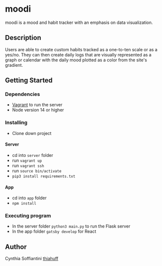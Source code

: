# moodi

moodi is a mood and habit tracker with an emphasis on data visualization.

## Description

Users are able to create custom habits tracked as a one-to-ten scale or as a yes/no. They can then create daily logs that are visually represented as a graph or calendar with the daily mood plotted as a color from the site's gradient.

## Getting Started

### Dependencies

- [Vagrant](https://www.vagrantup.com/downloads.html) to run the server
- Node version 14 or higher

### Installing

- Clone down project

#### Server

- cd into `server` folder
- run `vagrant up`
- run `vagrant ssh`
- run `source bin/activate`
- `pip3 install requirements.txt`

#### App

- cd into `app` folder
- `npm install`

### Executing program

- In the server folder `python3 main.py` to run the Flask server
- In the app folder `gatsby develop` for React

## Author

Cynthia Soffiantini [thiahuff](https://github.com/thiahuff)

```

```
